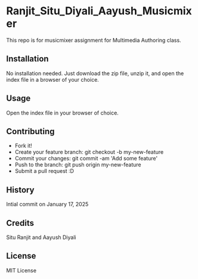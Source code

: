 # Ranjit_Situ_Diyali_Aayush_Musicmixer
This repo is for musicmixer assignment for Multimedia Authoring class.

## Installation
No installation needed. Just download the zip file, unzip it, and open the index file in a browser of your choice.

## Usage
Open the index file in your browser of choice.

## Contributing
- Fork it!
- Create your feature branch: git checkout -b my-new-feature
- Commit your changes: git commit -am 'Add some feature'
- Push to the branch: git push origin my-new-feature
- Submit a pull request :D

## History
Intial commit on January 17, 2025

## Credits
Situ Ranjit and Aayush Diyali

## License
MIT License 